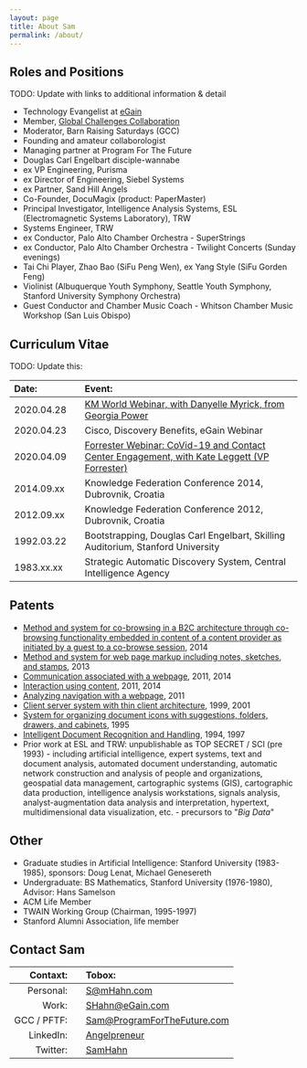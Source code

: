 ```yaml
---
layout: page
title: About Sam
permalink: /about/
---
```


## Roles and Positions
TODO: Update with links to additional information & detail
* Technology Evangelist at [eGain](http://egain.com)
* Member, [Global Challenges Collaboration](https://www.facebook.com/groups/GlobalChallengesCollaboration/)
* Moderator, Barn Raising Saturdays (GCC)
* Founding and amateur collaborologist
* Managing partner at Program For The Future
* Douglas Carl Engelbart disciple-wannabe
* ex VP Engineering, Purisma
* ex Director of Engineering, Siebel Systems
* ex Partner, Sand Hill Angels
* Co-Founder, DocuMagix (product: PaperMaster)
* Principal Investigator, Intelligence Analysis Systems, ESL (Electromagnetic Systems Laboratory), TRW
* Systems Engineer, TRW
* ex Conductor, Palo Alto Chamber Orchestra - SuperStrings
* ex Conductor, Palo Alto Chamber Orchestra - Twilight Concerts (Sunday evenings)
* Tai Chi Player, Zhao Bao (SiFu Peng Wen), ex Yang Style (SiFu Gorden Feng)
* Violinist (Albuquerque Youth Symphony, Seattle Youth Symphony, Stanford University Symphony Orchestra)
* Guest Conductor and Chamber Music Coach - Whitson Chamber Music Workshop (San Luis Obispo)

## Curriculum Vitae

TODO: Update this:

| **Date:** | | **Event:** |
|:---|---|:---|
| 2020.04.28 | | [KM World Webinar, with Danyelle Myrick, from Georgia Power](https://www.kmworld.com/Webinars/1461-AI-Knowledge-The-Cure-for-CX-and-AX-Woes-Amid-Covid-19.htm) |
| 2020.04.23 | | Cisco, Discovery Benefits, eGain Webinar |
| 2020.04.09 | | [Forrester Webinar: CoVid-19 and Contact Center Engagement, with Kate Leggett (VP Forrester)](https://www.egain.com/webinar-sustaining-cx-excellence-in-the-year-of-the-pandemic/) |
| 2014.09.xx | | Knowledge Federation Conference 2014, Dubrovnik, Croatia |
| 2012.09.xx | | Knowledge Federation Conference 2012, Dubrovnik, Croatia |
| 1992.03.22 | | Bootstrapping, Douglas Carl Engelbart, Skilling Auditorium, Stanford University |
| 1983.xx.xx | | Strategic Automatic Discovery System, Central Intelligence Agency |

## Patents

* [Method and system for co-browsing in a B2C architecture through co-browsing functionality embedded in content of a content provider as initiated by a guest to a co-browse session](https://patents.google.com/patent/US10038747B2/en), 2014
* [Method and system for web page markup including notes, sketches, and stamps](https://patents.google.com/patent/US20140173393A1/en), 2013
* [Communication associated with a webpage](https://patents.google.com/patent/US9723037B2/en), 2011, 2014
* [Interaction using content](https://patents.google.com/patent/US8676895B1/en), 2011, 2014
* [Analyzing navigation with a webpage](https://patents.google.com/patent/US10129346B1/en), 2011
* [Client server system with thin client architecture](https://patents.google.com/patent/US20020065879A1/en), 1999, 2001
* [System for organizing document icons with suggestions, folders, drawers, and cabinets](https://patents.google.com/patent/US5751287A/en), 1995
* [Intelligent Document Recognition and Handling](https://patents.google.com/patent/US5877963A/en), 1994, 1997
* Prior work at ESL and TRW: unpublishable as TOP SECRET / SCI (pre 1993) - including artificial intelligence, expert systems, text and document analysis, automated document understanding, automatic network construction and analysis of people and organizations, geospatial data management, cartographic systems (GIS), cartographic data production, intelligence analysis workstations, signals analysis, analyst-augmentation data analysis and interpretation, hypertext, multidimensional data visualization, etc. - precursors to "*Big Data*"

## Other

* Graduate studies in Artificial Intelligence: Stanford University (1983-1985), sponsors: Doug Lenat, Michael Genesereth
* Undergraduate: BS Mathematics, Stanford University (1976-1980), Advisor: Hans Samelson
* ACM Life Member
* TWAIN Working Group (Chairman, 1995-1997)
* Stanford Alumni Association, life member

## Contact Sam

| **Contaxt:** | | **Tobox:** |
|---:|:---:|:---|
|   Personal: | | [S@mHahn.com](mailto:S@mHahn.com) |
|       Work: | | [SHahn@eGain.com](mailto:SHahn@eGain.com) |
| GCC / PFTF: | | [Sam@ProgramForTheFuture.com](mailto:Sam@ProgramForTheFuture.com) |
|   LinkedIn: | | [Angelpreneur](http://linkedin.com/in/Angelpreneur) |
|    Twitter: | | [SamHahn](http://twitter.com/SamHahn) |
